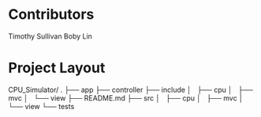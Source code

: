 # Contributors
Timothy Sullivan
Boby Lin

# Project Layout
CPU_Simulator/
.
├── app
├── controller
├── include
│   ├── cpu
│   ├── mvc
│   └── view
├── README.md
├── src
│   ├── cpu
│   ├── mvc
│   └── view
└── tests
